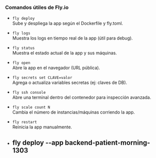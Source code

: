 
### Comandos útiles de Fly.io

- `fly deploy`  
  Sube y despliega la app según el Dockerfile y fly.toml.

- `fly logs`  
  Muestra los logs en tiempo real de la app (útil para debug).

- `fly status`  
  Muestra el estado actual de la app y sus máquinas.

- `fly open`  
  Abre la app en el navegador (URL pública).

- `fly secrets set CLAVE=valor`  
  Agrega o actualiza variables secretas (ej: claves de DB).

- `fly ssh console`  
  Abre una terminal dentro del contenedor para inspección avanzada.

- `fly scale count N`  
  Cambia el número de instancias/máquinas corriendo la app.

- `fly restart`  
  Reinicia la app manualmente.

- fly deploy --app backend-patient-morning-1303
  --
